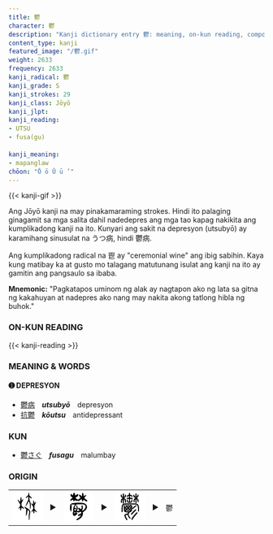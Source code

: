 ```yaml
---
title: 鬱
character: 鬱
description: "Kanji dictionary entry 鬱: meaning, on-kun reading, compounds, origin, related kanji"
content_type: kanji
featured_image: "/鬱.gif"
weight: 2633
frequency: 2633
kanji_radical: 鬱
kanji_grade: S
kanji_strokes: 29
kanji_class: Jōyō
kanji_jlpt:
kanji_reading:
- UTSU
- fusa(gu)

kanji_meaning:
- mapanglaw
chōon: "Ō ō Ū ū ’"
---
```

[//]: # (Don't edit the line below. Kanji animated GIF code is automatically generated.)
{{< kanji-gif >}}

Ang Jōyō kanji na may pinakamaraming strokes. Hindi ito palaging ginagamit sa mga salita dahil nadedepres ang mga tao kapag nakikita ang kumplikadong kanji na ito. Kunyari ang sakit na depresyon (utsubyō) ay karamihang sinusulat na うつ病, hindi 鬱病.

Ang kumplikadong radical na 鬯 ay "ceremonial wine" ang ibig sabihin. Kaya kung matibay ka at gusto mo talagang matutunang isulat ang kanji na ito ay gamitin ang pangsaulo sa ibaba.

**Mnemonic:** "Pagkatapos uminom ng alak  ay nagtapon ako ng lata sa gitna ng kakahuyan at nadepres ako nang may nakita akong tatlong hibla ng buhok."

### ON-KUN READING

[//]: # (Don't edit the line below. ON-KUN READING code is automatically generated.)
{{< kanji-reading >}}

### MEANING & WORDS

#### ➊ **DEPRESYON**
  - [鬱](../鬱)[病](../病)　***utsubyō***　depresyon
  - [抗](../抗)[鬱](../鬱)　***kōutsu***　antidepressant

### KUN

  - [鬱さぐ](../鬱)　***fusagu***　malumbay

### ORIGIN

[//]: # (Edit the image file names below.)

<table class="kanji-table"><tr><td>
<img src="60px-鬱-oracle.svg.png">
</td><td>▶</td><td>
<img src="60px-鬱-slip.svg.png">
</td><td>▶</td><td>
<img src="60px-鬱-seal.svg.png">
</td><td>▶</td>
<td class="kanji-origin">鬱</td>
</tr></table>